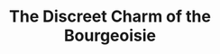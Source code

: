---
title: "The Discreet Charm of the Bourgeoisie"
year: 1972
rating: 3.5
stars: "★★★½"
liked: false
rewatched: false
permalink: "the-discreet-charm-of-the-bourgeoisie"
watched_on: 2025-05-15
---